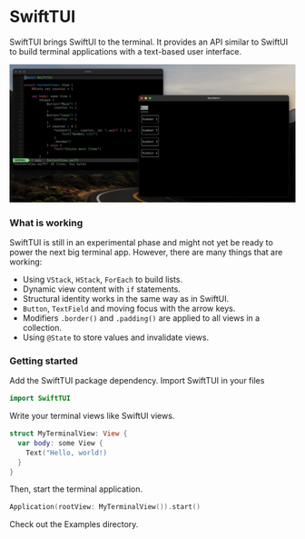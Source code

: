 # SwiftTUI

SwiftTUI brings SwiftUI to the terminal. It provides an API similar to SwiftUI to build terminal applications with a text-based user interface.

![](screen_rec.gif)

### What is working

SwiftTUI is still in an experimental phase and might not yet be ready to power the next big terminal app. However, there are many things that are working:

* Using `VStack`, `HStack`, `ForEach` to build lists.
* Dynamic view content with `if` statements.
* Structural identity works in the same way as in SwiftUI.
* `Button`, `TextField` and moving focus with the arrow keys.
* Modifiers `.border()` and `.padding()` are applied to all views in a collection.
* Using `@State` to store values and invalidate views.

### Getting started

Add the SwiftTUI package dependency. Import SwiftTUI in your files

```swift
import SwiftTUI
```

Write your terminal views like SwiftUI views.

```swift
struct MyTerminalView: View {
  var body: some View {
    Text("Hello, world!)
  }
}
```

Then, start the terminal application.

```swift
Application(rootView: MyTerminalView()).start()
```

Check out the Examples directory.

